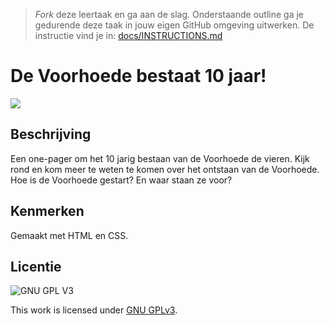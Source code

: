 > _Fork_ deze leertaak en ga aan de slag. Onderstaande outline ga je gedurende deze taak in jouw eigen GitHub omgeving uitwerken. De instructie vind je in: [docs/INSTRUCTIONS.md](docs/INSTRUCTIONS.md)

<!-- Geef je project een titel en schrijf in één zin wat het is -->
# De Voorhoede bestaat 10 jaar!

<img src="https://user-images.githubusercontent.com/106448490/214827026-e8043bb3-cf41-475d-a326-66308d395100.png">

## Beschrijving
<!-- In de Beschrijving staat hoe je project er uit ziet, hoe het werkt en wat je er mee kan. -->
<!-- Voeg een mooie poster visual toe 📸 -->
<!-- Voeg een link toe naar Github Pages 🌐-->
Een one-pager om het 10 jarig bestaan van de Voorhoede de vieren. Kijk rond en kom meer te weten te komen over het ontstaan van de Voorhoede. Hoe is de Voorhoede gestart? En waar staan ze voor? 


## Kenmerken
<!-- Bij Kenmerken staat welke technieken zijn gebruikt en hoe. Wat is de HTML structuur? Wat zijn de belangrijkste dingen in CSS? Wat is er met JS gedaan en hoe? -->
Gemaakt met HTML en CSS. 

## Licentie

![GNU GPL V3](https://www.gnu.org/graphics/gplv3-127x51.png)

This work is licensed under [GNU GPLv3](./LICENSE).
